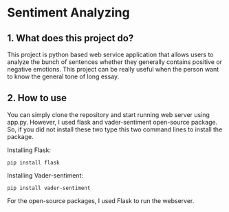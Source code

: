 # Sentiment Analyzing
## 1. What does this project do?
  This project is python based web service application that allows users to analyze the bunch of sentences whether they generally contains positive or negative emotions. This project can be really useful when the person want to know the general tone of long essay.

## 2. How to use
You can simply clone the repository and start running web server using app.py. However, I used flask and vader-sentiment open-source package. So, if you did not install these two  type this two command lines to install the package.

Installing Flask:
    
    pip install flask

Installing Vader-sentiment:
    
    pip install vader-sentiment



For the open-source packages, I used Flask to run the webserver. 
